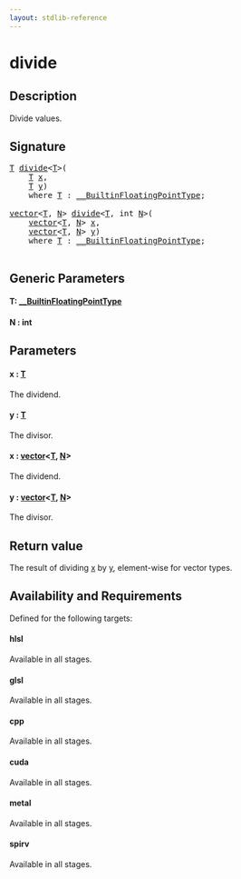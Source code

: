 ```yaml
---
layout: stdlib-reference
---
```


# divide

## Description

Divide values.



## Signature 

<pre>
<a href="divide.html#typeparam-T" class="code_type">T</a> <a href="divide.html">divide</a>&lt;<a href="divide.html#typeparam-T" class="code_type">T</a>&gt;(
    <a href="divide.html#typeparam-T" class="code_type">T</a> <a href="divide.html#decl-x" class="code_param">x</a>,
    <a href="divide.html#typeparam-T" class="code_type">T</a> <a href="divide.html#decl-y" class="code_param">y</a>)
    <span class='code_keyword'>where</span> <a href="divide.html#typeparam-T" class="code_type">T</a> : <a href="../interfaces/0_builtinfloatingpointtype-029hm/index.html" class="code_type">__BuiltinFloatingPointType</a>;

<a href="../types/vector/index.html" class="code_type">vector</a>&lt;<a href="divide.html#typeparam-T" class="code_type">T</a>, <a href="divide.html#decl-N" class="code_var">N</a>&gt; <a href="divide.html">divide</a>&lt;<a href="divide.html#typeparam-T" class="code_type">T</a>, <span class="code_keyword">int</span> <a href="divide.html#decl-N" class="code_var">N</a>&gt;(
    <a href="../types/vector/index.html" class="code_type">vector</a>&lt;<a href="divide.html#typeparam-T" class="code_type">T</a>, <a href="divide.html#decl-N" class="code_var">N</a>&gt; <a href="divide.html#decl-x" class="code_param">x</a>,
    <a href="../types/vector/index.html" class="code_type">vector</a>&lt;<a href="divide.html#typeparam-T" class="code_type">T</a>, <a href="divide.html#decl-N" class="code_var">N</a>&gt; <a href="divide.html#decl-y" class="code_param">y</a>)
    <span class='code_keyword'>where</span> <a href="divide.html#typeparam-T" class="code_type">T</a> : <a href="../interfaces/0_builtinfloatingpointtype-029hm/index.html" class="code_type">__BuiltinFloatingPointType</a>;

</pre>

## Generic Parameters

####  <a id="typeparam-T"></a>T: [\_\_BuiltinFloatingPointType](../interfaces/0_builtinfloatingpointtype-029hm/index.html)
####  <a id="decl-N"></a>N  : int

## Parameters

####  <a id="decl-x"></a>x  : [T](divide.html#typeparam-T)
The dividend.

####  <a id="decl-y"></a>y  : [T](divide.html#typeparam-T)
The divisor.

####  <a id="decl-x"></a>x  : [vector](../types/vector/index.html)\<[T](../types/vector/index.html#typeparam-T), [N](../types/vector/index.html#decl-N)\>
The dividend.

####  <a id="decl-y"></a>y  : [vector](../types/vector/index.html)\<[T](../types/vector/index.html#typeparam-T), [N](../types/vector/index.html#decl-N)\>
The divisor.


## Return value
The result of dividing <span class='code'><a href="divide.html#decl-x" class="code_param">x</a></span> by <span class='code'><a href="divide.html#decl-y" class="code_param">y</a></span>, element-wise for vector types.


## Availability and Requirements

Defined for the following targets:

#### hlsl
Available in all stages.

#### glsl
Available in all stages.

#### cpp
Available in all stages.

#### cuda
Available in all stages.

#### metal
Available in all stages.

#### spirv
Available in all stages.



